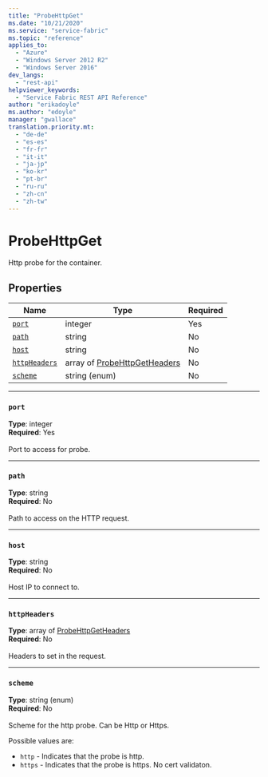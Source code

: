 ```yaml
---
title: "ProbeHttpGet"
ms.date: "10/21/2020"
ms.service: "service-fabric"
ms.topic: "reference"
applies_to: 
  - "Azure"
  - "Windows Server 2012 R2"
  - "Windows Server 2016"
dev_langs: 
  - "rest-api"
helpviewer_keywords: 
  - "Service Fabric REST API Reference"
author: "erikadoyle"
ms.author: "edoyle"
manager: "gwallace"
translation.priority.mt: 
  - "de-de"
  - "es-es"
  - "fr-fr"
  - "it-it"
  - "ja-jp"
  - "ko-kr"
  - "pt-br"
  - "ru-ru"
  - "zh-cn"
  - "zh-tw"
---
```

# ProbeHttpGet

Http probe for the container.

## Properties
| Name | Type | Required |
| --- | --- | --- |
| [`port`](#port) | integer | Yes |
| [`path`](#path) | string | No |
| [`host`](#host) | string | No |
| [`httpHeaders`](#httpheaders) | array of [ProbeHttpGetHeaders](sfclient-v72-model-probehttpgetheaders.md) | No |
| [`scheme`](#scheme) | string (enum) | No |

____
### `port`
__Type__: integer <br/>
__Required__: Yes<br/>
<br/>
Port to access for probe.

____
### `path`
__Type__: string <br/>
__Required__: No<br/>
<br/>
Path to access on the HTTP request.

____
### `host`
__Type__: string <br/>
__Required__: No<br/>
<br/>
Host IP to connect to.

____
### `httpHeaders`
__Type__: array of [ProbeHttpGetHeaders](sfclient-v72-model-probehttpgetheaders.md) <br/>
__Required__: No<br/>
<br/>
Headers to set in the request.

____
### `scheme`
__Type__: string (enum) <br/>
__Required__: No<br/>
<br/>
Scheme for the http probe. Can be Http or Https.



Possible values are: 

  - `http` - Indicates that the probe is http.
  - `https` - Indicates that the probe is https. No cert validaton.


